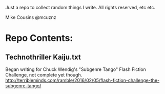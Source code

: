 Just a repo to collect random things I write. All rights reserved, etc etc.

Mike Cousins
@mcuznz


Repo Contents:
==============

Technothriller Kaiju.txt
------------------------
Began writing for Chuck Wendig's "Subgenre Tango" Flash Fiction Challenge, not complete yet though.
http://terribleminds.com/ramble/2016/02/05/flash-fiction-challenge-the-subgenre-tango/


